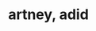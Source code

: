 ---
ee_id_thing: '4487'
site: '1'
type: '2'
inv_num: 2019-054
url: 2019-054-artney-adid
title: artney, adid
year: '2019'
display_year: '2019'
medium: IQDemy Premium UV ink on IKEA LINNMON table tops
dims: '118 x 118 '
pitch: ''
ps: ''
live_url: ''
related: ''
youtube: ''
related_code: ''
imgs: artney_-adid-2019-054-db---cTgi.jpg
subheading: ''
download: ''
add_credit: ''
commission: ''
layout: things-i-made
---